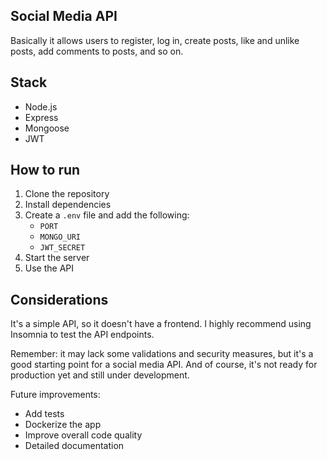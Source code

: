 ## Social Media API

Basically it allows users to register, log in, create posts, like and unlike posts, add comments to posts, and so on.

## Stack
- Node.js
- Express
- Mongoose
- JWT

## How to run
1. Clone the repository
2. Install dependencies
3. Create a `.env` file and add the following:
    - `PORT`
    - `MONGO_URI`
    - `JWT_SECRET`  
4. Start the server
5. Use the API

## Considerations

It's a simple API, so it doesn't have a frontend. 
I highly recommend using Insomnia to test the API endpoints.

Remember: it may lack some validations and security measures, but it's a good starting point for a social media API. And of course, it's not ready for production yet and still under development.

Future improvements:
- Add tests
- Dockerize the app
- Improve overall code quality
- Detailed documentation

